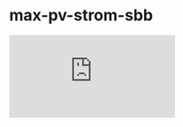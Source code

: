 # max-pv-strom-sbb
![alt text](https://github.com/magnetilo/max-pv-strom-sbb/blob/master/project-overview.pdf)
